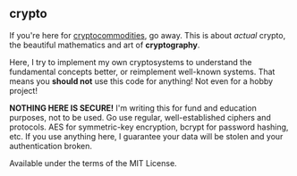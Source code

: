 ## crypto

If you're here for [cryptocommodities](https://en.wikipedia.org/wiki/Cryptocurrency), go away. This is about _actual_ crypto, the beautiful mathematics and art of **cryptography**.

Here, I try to implement my own cryptosystems to understand the fundamental concepts better, or reimplement well-known systems. That means you **should not** use this code for anything! Not even for a hobby project!

**NOTHING HERE IS SECURE!** I'm writing this for fund and education purposes, not to be used. Go use regular, well-established ciphers and protocols. AES for symmetric-key encryption, bcrypt for password hashing, etc. If you use anything here, I guarantee your data will be stolen and your authentication broken.

Available under the terms of the MIT License.
